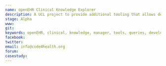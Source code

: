 ```yaml
---
name: openEHR Clinical Knowledge Explorer
description: A UCL project to provide additional tooling that allows developers to easily browse data repositories and build queries, display the dataset schemas available and allow tables, columns, queries to be manipulated.
stage: Alpha
www:  
git: 
keywords: openEHR, clinical, knowledge, manager, tools, queries, developer, developers
facebook: 
twitter: 
email: info@code4health.org
forum: 
casestudy: 
--- 
```

